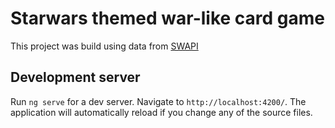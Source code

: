 # Starwars themed war-like card game

This project was build using data from  [SWAPI](https://swapi.dev/)

## Development server

Run `ng serve` for a dev server. Navigate to `http://localhost:4200/`. The application will automatically reload if you change any of the source files.
